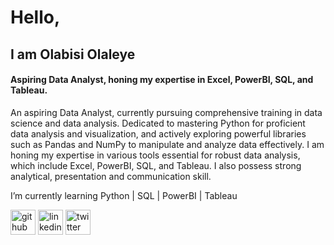 # Hello, 
## I am Olabisi Olaleye
#### Aspiring Data Analyst, honing my expertise in Excel, PowerBI, SQL, and Tableau.
An aspiring Data Analyst, currently pursuing comprehensive training in data science and data analysis. Dedicated to mastering Python for proficient data analysis and visualization, and actively exploring powerful libraries such as Pandas and NumPy to manipulate and analyze data effectively. I am honing my expertise in various tools essential for robust data analysis, which include Excel, PowerBI, SQL, and Tableau. I also possess strong analytical, presentation and communication skill.

I’m currently learning Python | SQL | PowerBI | Tableau 


[<img src='https://cdn.jsdelivr.net/npm/simple-icons@3.0.1/icons/github.svg' alt='github' height='40'>](https://github.com/https://github.com/bisi-leye)  [<img src='https://cdn.jsdelivr.net/npm/simple-icons@3.0.1/icons/linkedin.svg' alt='linkedin' height='40'>](https://www.linkedin.com/in/https://www.linkedin.com/in/olabisiolaleye/)  [<img src='https://cdn.jsdelivr.net/npm/simple-icons@3.0.1/icons/twitter.svg' alt='twitter' height='40'>](https://twitter.com/ola_tohleye)  

